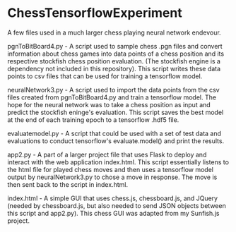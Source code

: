 # ChessTensorflowExperiment

A few files used in a much larger chess playing neural network endevour.

pgnToBitBoard4.py - A script used to sample chess .pgn files and convert information about chess games 
  into data points of a chess position and its respective stockfish chess position evaluation. (The stockfish 
  engine is a dependency not included in this repository). This script writes these data points to csv files that 
  can be used for training a tensorflow model.

neuralNetwork3.py - A script used to import the data points from the csv files created from pgnToBitBoard4.py and
  train a tensorflow model. The hope for the neural network was to take a chess position as input and predict the
  stockfish eninge's evaluation. This script saves the best model at the end of each training epoch to a tensorflow
  .hdf5 file.
  
evaluatemodel.py - A script that could be used with a set of test data and evaluations to conduct tensorflow's 
  evaluate.model() and print the results.
  
app2.py - A part of a larger project file that uses Flask to deploy and interact with the web application index.html.
  This script essentially listens to the html file for played chess moves and then uses a tensorflow model output by
  neuralNetwork3.py to chose a move in response. The move is then sent back to the script in index.html.
  
index.html - A simple GUI that uses chess.js, chessboard.js, and JQuery (needed by chessboard.js, but also needed to send
  JSON objects between this script and app2.py). This chess GUI was adapted from my Sunfish.js project.

